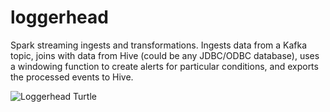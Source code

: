 # loggerhead

Spark streaming ingests and transformations.
Ingests data from a Kafka topic, 
joins with data from Hive (could be any JDBC/ODBC database),
uses a windowing function to create alerts for particular conditions,
and exports the processed events to Hive.

![Loggerhead Turtle](https://dl.dropboxusercontent.com/u/4178609/Loggerhead-sea-turtle.png "Loggerhead Sea Turtle")
